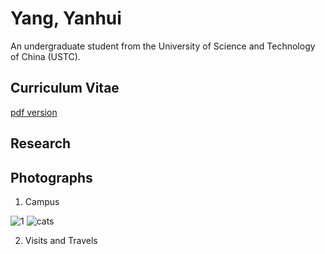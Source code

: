 # Yang, Yanhui

An undergraduate student from the University of Science and Technology of China (USTC).

## Curriculum Vitae

[pdf version](https://github.com/astro-YYH/home/blob/main/Curriculum_Vitae.pdf)

## Research

## Photographs

1. Campus

![1](https://github.com/astro-YYH/home/blob/main/photographs/Campus/34BF86D0-1E14-4460-9379-978E71F302F6.JPG)
![cats](https://github.com/astro-YYH/home/blob/main/photographs/Campus/4B3A7532-908B-4F60-B6B1-4E6029010EB6.JPG)


2. Visits and Travels


